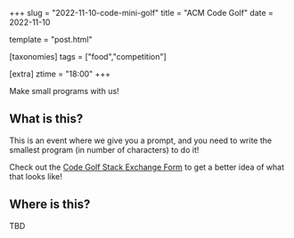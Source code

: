 +++
slug = "2022-11-10-code-mini-golf"
title = "ACM Code Golf"
date = 2022-11-10

template = "post.html"

[taxonomies]
tags = ["food","competition"]

[extra]
ztime = "18:00"
+++

Make small programs with us!



<!-- more -->

## What is this?

This is an event where we give you a prompt, and you need to write the smallest program (in number of characters) to do it!

Check out the [Code Golf Stack Exchange Form](https://codegolf.stackexchange.com/) to get a better idea of what that looks like!


## Where is this?

TBD
